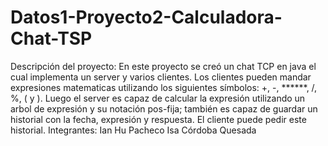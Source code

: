 # Datos1-Proyecto2-Calculadora-Chat-TSP

Descripción del proyecto:
En este proyecto se creó un chat TCP en java el cual implementa un server y varios clientes. Los clientes pueden mandar expresiones matematicas utilizando los siguientes símbolos: +, -, ******, /, %, ( y ). Luego el server es capaz de calcular la expresión utilizando un arbol de expresión y su notación pos-fija; también es capaz de guardar un historial con la fecha, expresión y respuesta. El cliente puede pedir este historial.
Integrantes:
Ian Hu Pacheco
Isa Córdoba Quesada
